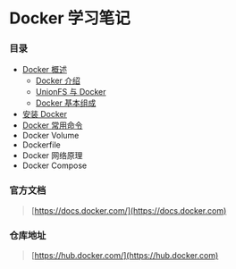 # Docker 学习笔记

### 目录

* [Docker 概述](gai-shu/)
  * [Docker 介绍](gai-shu/docker-jie-shao.md)
  * [UnionFS 与 Docker](gai-shu/unionfs-yu-docker.md)
  * [Docker 基本组成](gai-shu/docker-ji-ben-zu-cheng.md)
* [安装 Docker](an-zhuang-docker.md)
* [Docker 常用命令](docker-chang-yong-ming-ling.md)
* Docker Volume
* Dockerfile
* Docker 网络原理
* Docker Compose

### 官方文档 <a href="guan-fang-wen-dang" id="guan-fang-wen-dang"></a>

> [https://docs.docker.com/](https://docs.docker.com)

### 仓库地址 <a href="cang-ku-di-zhi" id="cang-ku-di-zhi"></a>

> [https://hub.docker.com/](https://hub.docker.com)

